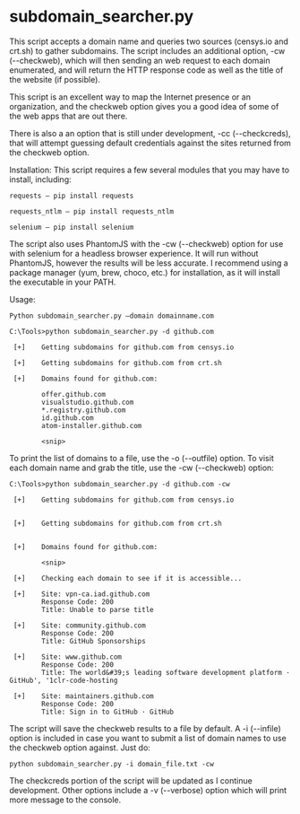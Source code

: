 # subdomain_searcher.py
This script accepts a domain name and queries two sources (censys.io and crt.sh) to gather subdomains. The script includes an additional option, -cw (--checkweb), which will then sending an web request to each domain enumerated, and will return the HTTP response code as well as the title of the website (if possible). 

This script is an excellent way to map the Internet presence or an organization, and the checkweb option gives you a good idea of some of the web apps that are out there.

There is also a an option that is still under development, -cc (--checkcreds), that will attempt guessing default credentials against the sites returned from the checkweb option.

Installation: This script requires a few several modules that you may have to install, including:
```
requests – pip install requests

requests_ntlm – pip install requests_ntlm

selenium – pip install selenium
```
The script also uses PhantomJS with the -cw (--checkweb) option for use with selenium for a headless browser experience. It will run without PhantomJS, however the results will be less accurate. I recommend using a package manager (yum, brew, choco, etc.) for installation, as it will install the executable in your PATH.

Usage:
```
Python subdomain_searcher.py –domain domainname.com

C:\Tools>python subdomain_searcher.py -d github.com

 [+]    Getting subdomains for github.com from censys.io

 [+]    Getting subdomains for github.com from crt.sh

 [+]    Domains found for github.com:

        offer.github.com
        visualstudio.github.com
        *.registry.github.com
        id.github.com
        atom-installer.github.com
        
        <snip>
```
To print the list of domains to a file, use the -o (--outfile) option.
To visit each domain name and grab the title, use the -cw (--checkweb) option:
```
C:\Tools>python subdomain_searcher.py -d github.com -cw

 [+]    Getting subdomains for github.com from censys.io


 [+]    Getting subdomains for github.com from crt.sh


 [+]    Domains found for github.com:

        <snip>

 [+]    Checking each domain to see if it is accessible...

 [+]    Site: vpn-ca.iad.github.com 
        Response Code: 200
        Title: Unable to parse title
        
 [+]    Site: community.github.com
        Response Code: 200
        Title: GitHub Sponsorships
        
 [+]    Site: www.github.com
        Response Code: 200
        Title: The world&#39;s leading software development platform · GitHub', '1clr-code-hosting
        
 [+]    Site: maintainers.github.com
        Response Code: 200
        Title: Sign in to GitHub · GitHub
```
The script will save the checkweb results to a file by default. A -i (--infile) option is included in case you want to submit a list of domain names to use the checkweb option against. Just do:

`python subdomain_searcher.py -i domain_file.txt -cw`

The checkcreds portion of the script will be updated as I continue development. Other options include a -v (--verbose) option which will print more message to the console.
